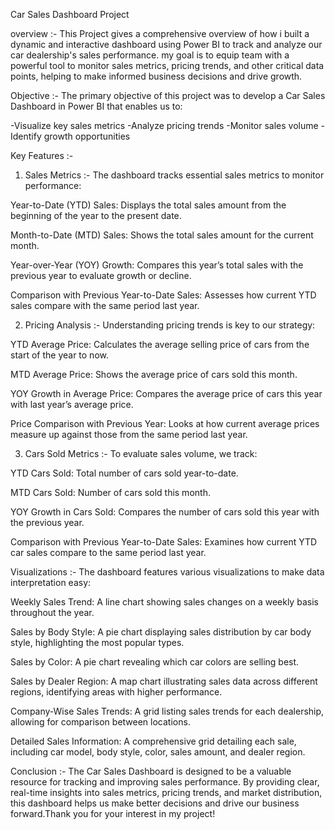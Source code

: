 Car Sales Dashboard Project

overview :- This Project gives  a comprehensive overview of how i built a dynamic and interactive dashboard using Power BI to track and analyze our car dealership's sales performance. my goal is to equip  team with a powerful tool to monitor sales metrics, pricing trends, and other critical data points, helping to make informed business decisions and drive growth.


Objective :- The primary objective of this project was to develop a Car Sales Dashboard in Power BI that enables us to:

-Visualize key sales metrics 
-Analyze pricing trends
-Monitor sales volume
-Identify growth opportunities


Key Features :- 

1. Sales Metrics :- The dashboard tracks essential sales metrics to monitor performance:

Year-to-Date (YTD) Sales: Displays the total sales amount from the beginning of the year to the present date.

Month-to-Date (MTD) Sales: Shows the total sales amount for the current month.

Year-over-Year (YOY) Growth: Compares this year’s total sales with the previous year to evaluate growth or decline.

Comparison with Previous Year-to-Date Sales: Assesses how current YTD sales compare with the same period last year.

2. Pricing Analysis :- Understanding pricing trends is key to our strategy:

YTD Average Price: Calculates the average selling price of cars from the start of the year to now.

MTD Average Price: Shows the average price of cars sold this month.

YOY Growth in Average Price: Compares the average price of cars this year with last year’s average price.

Price Comparison with Previous Year: Looks at how current average prices measure up against those from the same period last year.

3. Cars Sold Metrics :- To evaluate sales volume, we track:

YTD Cars Sold: Total number of cars sold year-to-date.

MTD Cars Sold: Number of cars sold this month.

YOY Growth in Cars Sold: Compares the number of cars sold this year with the previous year.

Comparison with Previous Year-to-Date Sales: Examines how current YTD car sales compare to the same period last year.

Visualizations :- The dashboard features various visualizations to make data interpretation easy:

Weekly Sales Trend: A line chart showing sales changes on a weekly basis throughout the year.

Sales by Body Style: A pie chart displaying sales distribution by car body style, highlighting the most popular types.

Sales by Color: A pie chart revealing which car colors are selling best.

Sales by Dealer Region: A map chart illustrating sales data across different regions, identifying areas with higher performance.

Company-Wise Sales Trends: A grid listing sales trends for each dealership, allowing for comparison between locations.

Detailed Sales Information: A comprehensive grid detailing each sale, including car model, body style, color, sales amount, and dealer region.


Conclusion :- The Car Sales Dashboard is designed to be a valuable resource for tracking and improving sales performance. By providing clear, real-time insights into sales metrics, pricing trends, and market distribution, this dashboard helps us make better decisions and drive our business forward.Thank you for your interest in my project!
